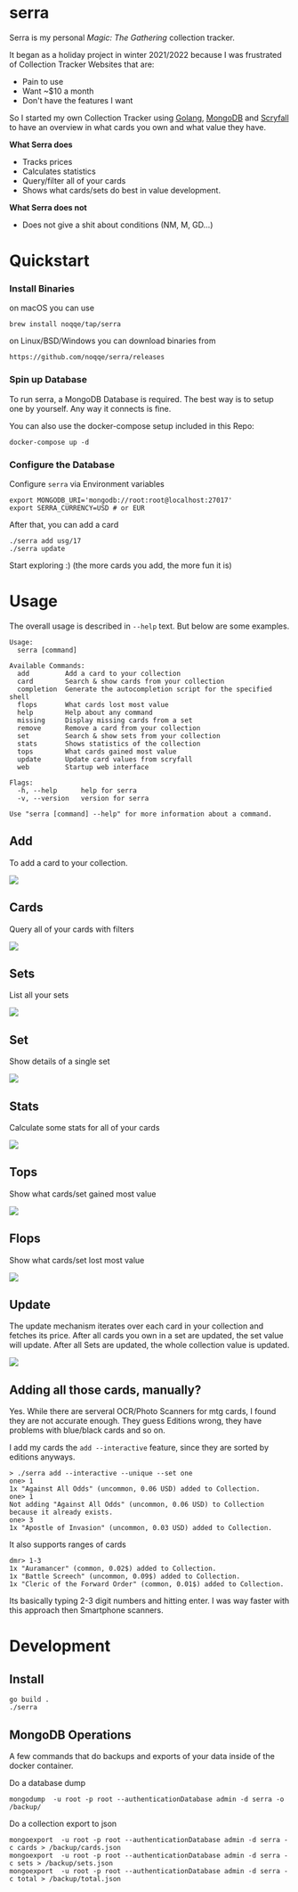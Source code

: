 # serra

Serra is my personal *Magic: The Gathering* collection tracker.

It began as a holiday project in winter 2021/2022 because I was frustrated of
Collection Tracker Websites that are:

* Pain to use
* Want ~$10 a month
* Don't have the features I want

So I started my own Collection Tracker using [Golang](https://golang.org),
[MongoDB](https://mongodb.com) and [Scryfall](https://scryfall.com) to have
an overview in what cards you own and what value they have.

**What Serra does**

* Tracks prices
* Calculates statistics
* Query/filter all of your cards
* Shows what cards/sets do best in value development.

**What Serra does not**

* Does not give a shit about conditions (NM, M, GD...)

# Quickstart

### Install Binaries

on macOS you can use

    brew install noqqe/tap/serra

on Linux/BSD/Windows you can download binaries from

    https://github.com/noqqe/serra/releases

### Spin up Database

To run serra, a MongoDB Database is required. The best way is to setup one by yourself. Any way it connects is fine. 
    

You can also use the docker-compose setup included in this Repo:

    docker-compose up -d

### Configure the Database

Configure `serra` via Environment variables

    export MONGODB_URI='mongodb://root:root@localhost:27017'
    export SERRA_CURRENCY=USD # or EUR

After that, you can add a card

    ./serra add usg/17
    ./serra update

Start exploring :) (the more cards you add, the more fun it is)

# Usage

The overall usage is described in `--help` text. But below are some examples.
```
Usage:
  serra [command]

Available Commands:
  add         Add a card to your collection
  card        Search & show cards from your collection
  completion  Generate the autocompletion script for the specified shell
  flops       What cards lost most value
  help        Help about any command
  missing     Display missing cards from a set
  remove      Remove a card from your collection
  set         Search & show sets from your collection
  stats       Shows statistics of the collection
  tops        What cards gained most value
  update      Update card values from scryfall
  web         Startup web interface

Flags:
  -h, --help      help for serra
  -v, --version   version for serra

Use "serra [command] --help" for more information about a command.
```

## Add

To add a card to your collection.

![](https://github.com/noqqe/serra/blob/main/imgs/add.png)

## Cards

Query all of your cards with filters

![](https://github.com/noqqe/serra/blob/main/imgs/cards.png)

## Sets

List all your sets

![](https://github.com/noqqe/serra/blob/main/imgs/sets.png)

## Set

Show details of a single set

![](https://github.com/noqqe/serra/blob/main/imgs/set.png)

## Stats

Calculate some stats for all of your cards

![](https://github.com/noqqe/serra/blob/main/imgs/stats.png)

## Tops

Show what cards/set gained most value

![](https://github.com/noqqe/serra/blob/main/imgs/tops.png)

## Flops

Show what cards/set lost most value

![](https://github.com/noqqe/serra/blob/main/imgs/flops.png)

## Update

The update mechanism iterates over each card in your collection and fetches
its price. After all cards you own in a set are updated, the set value will
update. After all Sets are updated, the whole collection value is updated.

![](https://github.com/noqqe/serra/blob/main/imgs/update.png)

## Adding all those cards, manually?

Yes. While there are serveral OCR/Photo Scanners for mtg cards, I found they
are not accurate enough. They guess Editions wrong, they have problems with
blue/black cards and so on.

I add my cards the `add --interactive` feature, since they are sorted by editions
anyways.

```
> ./serra add --interactive --unique --set one
one> 1
1x "Against All Odds" (uncommon, 0.06 USD) added to Collection.
one> 1
Not adding "Against All Odds" (uncommon, 0.06 USD) to Collection because it already exists.
one> 3
1x "Apostle of Invasion" (uncommon, 0.03 USD) added to Collection.
```

It also supports ranges of cards 
```
dmr> 1-3
1x "Auramancer" (common, 0.02$) added to Collection.
1x "Battle Screech" (uncommon, 0.09$) added to Collection.
1x "Cleric of the Forward Order" (common, 0.01$) added to Collection.
```

Its basically typing 2-3 digit numbers and hitting enter. I was way faster
with this approach then Smartphone scanners.

# Development

## Install

    go build .
    ./serra

## MongoDB Operations

A few commands that do backups and exports of your data inside of the docker
container.

Do a database dump

    mongodump  -u root -p root --authenticationDatabase admin -d serra -o /backup/

Do a collection export to json

    mongoexport  -u root -p root --authenticationDatabase admin -d serra -c cards > /backup/cards.json
    mongoexport  -u root -p root --authenticationDatabase admin -d serra -c sets > /backup/sets.json
    mongoexport  -u root -p root --authenticationDatabase admin -d serra -c total > /backup/total.json
